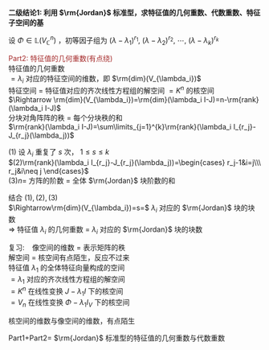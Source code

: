 **二级结论1: 利用 $\rm{Jordan}$ 标准型，求特征值的几何重数、代数重数、特征子空间的基**  
  
设 $\Phi\in\mathbb{L}(V_\mathbb{C}^n)$ ，初等因子组为 $(\lambda-\lambda_1)^{r_1},\ (\lambda-\lambda_2)^{r_2},\ \cdots,\ (\lambda-\lambda_k)^{r_k}$  
  
<font color=brown>Part2: 特征值的几何重数(有点绕)</font>  
特征值的几何重数  
$=\lambda_i$ 对应的特征空间的维数，即 $\rm{dim}(V_{\lambda_i})$  
特征空间 $=$ 特征值对应的齐次线性方程组的解空间 $=K^n$ 的核空间  
$\Rightarrow \rm{dim}(V_{\lambda_i})=\rm{dim}(\lambda_i I-J)=n-\rm{rank}(\lambda_i I-J)$  
分块对角阵阵的秩 $=$ 每个分块秩的和  
$\rm{rank}(\lambda_i I-J)=\sum\limits_{j=1}^{k}\rm{rank}(\lambda_i I_{r_j}-J_{r_j}(\lambda_j))$  
  
$(1)$ 设 $\lambda_i$ 重复了 $s$ 次， $1\le s\le k$  
$(2)\rm{rank}(\lambda_i I_{r_j}-J_{r_j}(\lambda_j))=\begin{cases}  
r_j-1&i=j\\\  
r_j&i\neq j  
\end{cases}$  
$(3)n=$ 方阵的阶数 $=$ 全体 $\rm{Jordan}$ 块阶数的和  
  
结合 $(1),(2),(3)$  
$\Rightarrow\rm{dim}(V_{\lambda_i})=s=$  $\lambda_i$ 对应的 $\rm{Jordan}$ 块的块数  
$\Rightarrow$ 特征值 $\lambda_i$ 的几何重数 $=$  $\lambda_i$ 对应的 $\rm{Jordan}$ 块的块数  
  
复习: $\enspace$  像空间的维数 $=$ 表示矩阵的秩  
解空间 $=$ 核空间有点陌生，反应不过来  
特征值 $\lambda_1$ 的全体特征向量构成的空间  
$=\lambda_1$ 对应的齐次线性方程组的解空间  
$=K^n$ 在线性变换 $J-\lambda_1I$ 下的核空间  
$=V_n$ 在线性变换 $\Phi-\lambda_1I_V$ 下的核空间  
  
核空间的维数与像空间的维数，有点陌生  
  
Part1+Part2= $\rm{Jordan}$ 标准型的特征值的几何重数与代数重数  
